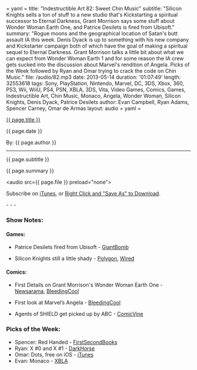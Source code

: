 = yaml =
title: "Indestructible Art 82: Sweet Chin Music"
subtitle: "Silicon Knights sells a ton of stuff to a new studio that's Kickstarting a spiritual successor to Eternal Darkness, Grant Morrison says some stuff about Wonder Woman Earth One, and Patrice Desilets is fired from Ubisoft."
summary: "Rogue moons and the geographical location of Satan's butt assault IA this week. Denis Dyack is up to something with his new company and Kickstarter campaign both of which have the goal of making a spiritual sequel to Eternal Darkness. Grant Morrison talks a little bit about what we can expect from Wonder Woman Earth 1 and for some reason the IA crew gets sucked into the discussion about Marvel's rendition of Angela. Picks of the Week followed by Ryan and Omar trying to crack the code on Chin Music."
file: /audio/82.mp3
date: 2013-05-14
duration: '01:07:49'
length: 32553618
tags: Sony, PlayStation, Nintendo, Marvel, DC, 3DS, Xbox, 360, PS3, Wii, WiiU, PS4, PSN, XBLA, 3DS, Vita, Video Games, Comics, Games, Indestructible Art, Chin Music, Monaco, Angela, Wonder Woman, Silicon Knights, Denis Dyack, Patrice Desilets
author: Evan Campbell, Ryan Adams, Spencer Carney, Omar de Armas
layout: audio
= yaml =

<a href="{{ page.url }}" class='postTitleLink'><p class='postTitle'>{{ page.title }}</p></a>
<p class='postPublished'>{{ page.date }}</p>
<p class='postAuthor'>By: {{ page.author }}</p>
<hr>
<p class='podcastSummary'>{{ page.subtitle }}</p>

<p class='podcastSummary'>{{ page.summary }}</p>

<audio src={{ page.file }} preload="none"></audio>
<p class='subLinks'>Subscribe on <a href='http://bit.ly/iapodcast'>iTunes</a>, or <a href={{ page.file }}>Right Click and "Save As" to Download</a>.</p>
- - -

### Show Notes:  ###
#### Games: ####
* Patrice Desilets fired from Ubisoft - [GiantBomb](http://www.giantbomb.com/articles/patrice-desilets-isn-t-with-ubisoft-anymore/1100-4634/)
  
* Silicon Knights still a little shady - [Polygon](http://www.polygon.com/2013/5/9/4316936/silicon-knights-epic-games-precursor-games?utm_source=feedly), [Wired](http://www.wired.com/gamelife/2013/05/precursor-games/)
  
#### Comics: ####
* First Details on Grant Morrison's Wonder Woman Earth One - [Newsarama](http://www.newsarama.com/17784-1st-look-morrison-s-wonder-woman-earth-one.html), [BleedingCool](http://www.bleedingcool.com/2013/05/10/here-comes-wonder-woman-earth-one-by-grant-morrison-and-yanick-paquette/)
  
* First look at Marvel’s Angela - [BleedingCool](http://www.bleedingcool.com/2013/05/09/the-look-of-angela/)
  
* Agents of SHIELD get picked up by ABC - [ComicVine](http://www.comicvine.com/articles/first-look-marvel-s-agents-of-s-h-i-e-l-d/1100-146540/)
  
### Picks of the Week: ###
* Spencer: Red Handed - [FirstSecondBooks](http://www.firstsecondbooks.com/uncategorized/red-handed-comes-out-today/)
* Ryan: X #0 and X #1 - [DarkHorse](http://www.darkhorse.com/Comics/22-527/X-1-Dave-Wilkins-cover)
* Omar: Dots, free on iOS - [iTunes](https://itunes.apple.com/us/app/dots-a-game-about-connecting/id632285588?mt=8&v0=WWW-NAUS-ITSTOP100-FREEAPPS&ign-mpt=uo%3D4)
* Evan: Monaco - [XBLA](http://marketplace.xbox.com/en-US/Product/Monaco-Whats-Yours-is-Mine/66acd000-77fe-1000-9115-d80258411297)